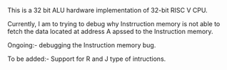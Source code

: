 This is a 32 bit ALU hardware implementation of 32-bit RISC V CPU.


Currently, I am to trying to debug why Instrruction memory is not able to fetch the data located at address A apssed to the Instruction memory.



Ongoing:-
debugging the Instruction memory bug.


To be added:-
Support for R and J type of intructions.
